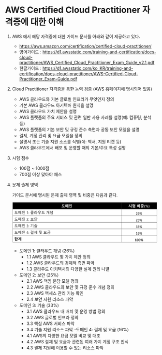 # AWS Certified Cloud Practitioner 자격증에 대한 이해

1. AWS 에서 해당 자격증에 대한 가이드 문서를 아래와 같이 제공하고 있다.

    - <https://aws.amazon.com/certification/certified-cloud-practitioner/>
    - 영어가이드 : <https://d1.awsstatic.com/training-and-certification/docs-cloud-practitioner/AWS_Certified_Cloud_Practitioner_Exam_Guide_v2.1.pdf>
    - 한글가이드 : <https://d1.awsstatic.com/ko_KR/training-and-certification/docs-cloud-practitioner/AWS-Certified-Cloud-Practitioner_Exam-Guide.pdf>

2. Cloud Practitioner 자격증을 통한 능력 검증 (AWS 홈페이지에 명시되어 있음)
    - AWS 클라우드와 기본 글로벌 인프라가 무엇인지 정의
    - 기본 AWS 클라우드 아키텍처 원칙을 설명
    - AWS 클라우드 가치 제안을 설명
    - AWS 플랫폼의 주요 서비스 및 관련 일반 사용 사례를 설명(예: 컴퓨팅, 분석 등)
    - AWS 플랫폼의 기본 보안 및 규정 준수 측면과 공동 보안 모델을 설명
    - 결제, 계정 관리 및 요금 모델을 정의
    - 설명서 또는 기술 지원 소스를 식별(예: 백서, 지원 티켓 등)
    - AWS 클라우드에서 배포 및 운영할 때의 기본/주요 특성 설명

3. 시험 점수
    - 100점 ~ 1000점
    - 700점 이상 맞아야 패스

4. 문제 출제 영역

    가이드 문서에 명시된 문제 출제 영역 및 비중은 다음과 같다.

    ![domain](./images/domain.png)

    - 도메인 1: 클라우드 개념 (26%)
      - 1.1 AWS 클라우드 및 가치 제안 정의
      - 1.2 AWS 클라우드의 경제적 측면 파악
      - 1.3 클라우드 아키텍처의 다양한 설계 원리 나열
    - 도메인 2: 보안 (25%)
      - 2.1 AWS 책임 분담 모델 정의
      - 2.2 AWS 클라우드의 보안 및 규정 준수 개념 정의
      - 2.3 AWS 액세스 관리 기능 확인
      - 2.4 보안 지원 리소스 파악
    - 도메인 3: 기술 (33%)
      - 3.1 AWS 클라우드 내 배치 및 운영 방법 정의
      - 3.2 AWS 글로벌 인프라 정의
      - 3.3 핵심 AWS 서비스 파악
      - 3.4 기술 지원 리소스 파악
    -도메인 4: 결제 및 요금 (16%)
      - 4.1 AWS의 다양한 요금 모델 비교 및 대조
      - 4.2 AWS 결제 및 요금과 관련된 여러 가지 계정 구조 인식
      - 4.3 결제 지원에 이용할 수 있는 리소스 파악